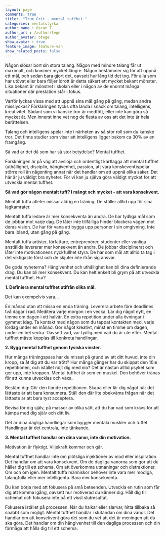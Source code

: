 ```yaml
---
layout: page
comments: true
title:  "True Grit - mental tuffhet."
categories: mentalstyrka
author_name : Oscar T.
author_url : /author/tege
author_avatar: otege
show_avatar : true
feature_image: feature-van
show_related_posts: false
---
```


Någon slösar bort sin stora talang. Någon med mindre talang får ut maximalt, och kommer mycket längre. Någon bestämmer sig för att 
uppnå ett mål, och sedan bara gjort det, oavsett hur lång tid det tog. För alla som har utövat eller bara följer idrott är detta säkert
ett mycket bekant mönster. Lika bekant är mönstret i skolan eller i någon av de enormt många situationer där prestation står i fokus.

Varför lyckas vissa med att uppnå sina mål gång på gång, medan andra misslyckas? 
Förklaringen tycks ofta landa i snack om talang, intelligens, kreativitet. Sådant som vi kanske tror är medfött, eller inte kan göra så mycket åt. Men innerst inne vet nog de flesta av oss att
det inte är hela berättelsen. 

Talang och intelligens spelar inte i närheten av så stor roll som du kanske tror. Det finns studier som visar att intelligens ligger bakom ca 30% av en framgång. 

Så vad är det då som har så stor betydelse? Mental tuffhet.

Forskningen är på väg att avslöja och ordentligt kartlägga att mental tuffhet (uthållighet, disciplin, hängivenhet, passion, 
att vara konskevent)spelar större roll än någonting annat när det handlar om att uppnå olika saker. Det här är ju väldigt bra nyheter. 
För vi kan ju själva göra väldigt mycket för att utveckla mental tuffhet. 

**Så vad gör någon mentalt tuff? I mångt och mycket - att vara konsekvent.**


Mentalt tuffa atleter missar aldrig en träning. De ställer alltid upp för sina lagkamrater.

Mentalt tuffa ledare är mer konsekventa än andra. De har tydliga mål som de jobbar mot varje dag. De låter inte tillfälliga hinder blockera vägen mot deras vision. De har för vana att bygga upp personer i sin omgivning. Inte bara ibland, 
utan gång på gång.

Mentalt tuffa artister, författare, entreprenörer, studenter eller vanliga anställda levererar mer konsekvent än andra. De jobbar 
disciplinerat och låter inte motivationens nyckfullhet styra.
De har som mål att alltid ta tag i det viktigaste först och de skjuter inte ifrån sig ansvar.


De goda nyheterna? Hängivenhet och uthållighet kan bli dina definierande drag. Du kan bli mer konsekvent. Du kan helt enkelt bli grym 
på att utveckla mental tuffhet. Hur?

**1. Definiera mental tuffhet utifrån olika mål.** 

Det kan exempelvis vara...

En månad utan att missa en enda träning.
Leverera arbete före deadlines två dagar i rad.
Meditera varje morgon i en vecka.
Lär dig något nytt, en timme om dagen i ett halvår.
En extra repetition under alla övningar i gymmet idag.
Ta kontakt med någon som du tappat kontakten med, varje lördag under en månad.
Gör något kreativt, minst en timme om dagen, under en hel vecka.
Oavsett vad, var tydlig med vad du är ute efter. Mental tuffhet måste kopplas till konkreta handlingar.


**2. Bygg mental tuffhet genom fysiska vinster.**

Hur många träningspass har du missat på grund av att ditt huvud, inte din kropp, sa åt dig att du var trött? Hur många gånger har 
du skippat den 10:e repetitionen, och istället nöjt dig med nio? Det är nästan alltid psyket som ger upp, 
inte kroppen. Mental tuffhet är som en muskel. Den behöver tränas för att kunna utvecklas och växa.

Bestäm dig: Gör den tionde repetitionen. Skapa eller lär dig något när det lättaste är att bara konsumera. Ställ den där lite obekväma  frågan när det lättaste är att bara tyst acceptera.

Bevisa för dig själv, på massor av olika sätt, att du har vad som krävs för att kämpa med dig själv och ditt liv.

Det är dina dagliga handlingar som bygger mentala muskler och tuffet. Handlingar är det centrala, inte tänkande.



**3. Mental tuffhet handlar om dina vanor, inte din motivation.**

Motivation är flyktigt. Viljekraft kommer och går.

Mental tuffhet handlar inte om plötsliga injektioner av mod eller inspiration. Det handlar om att vara konsekvent. Om de dagliga 
vanorna som gör att du håller dig till ett schema. Om att överkomma utmaningar och distraktioner. Om och om igen.
Mentalt tuffa människor behöver inte vara mer modiga, talangfulla eller mer intelligenta. Bara mer konsekventa. 

Du kan börja med att fokusera på små beteenden.
Utveckla en rutin som får dig att komma igång, oavsett hur motiverad du känner dig.
Håll dig till schemat och fokusera inte på ett visst slutresultat.

Fokusera istället på processen.
När du halkar eller slarvar, hitta tillbaka så snabbt som möjligt.
Mental tuffhet handlar i slutändan om dina vanor. Det handlar om att konsekvent göra det som du vet att det är meningen att du ska göra. 
Det handlar om din hängivenhet till den dagliga
processen och din förmåga att hålla dig till ett schema.
